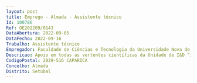 ```yaml
--- 
layout: post
title: Emprego - Almada - Assistente técnico
Id: 100786
Ref: OE202209/0143
DataAbertura: 2022-09-05
DataFecho: 2022-09-16
Trabalho: Assistente técnico
Empregador: Faculdade de Ciências e Tecnologia da Universidade Nova de Lisboa -  NOVA School of Science and Tech
Descricao: Apoio em todas as vertentes científicas da Unidade de I&D “i3N – Pólo Centro de Investigação de Materiais (CENIMAT) – FCT NOVA”, nomeadamente no apoio à execução financeira dos projetos, apresentação e elaboração de relatórios financeiros e no apoio às vertentes científicas, constituição e atualização de bases de dados relativas à atividade científica, gestão de financiamentos de I&D, financiados pela Fundação para a Ciência e Tecnologia.
CodigoPostal: 2829-516 CAPARICA
Concelho: Almada
Distrito: Setúbal
--- 
```


